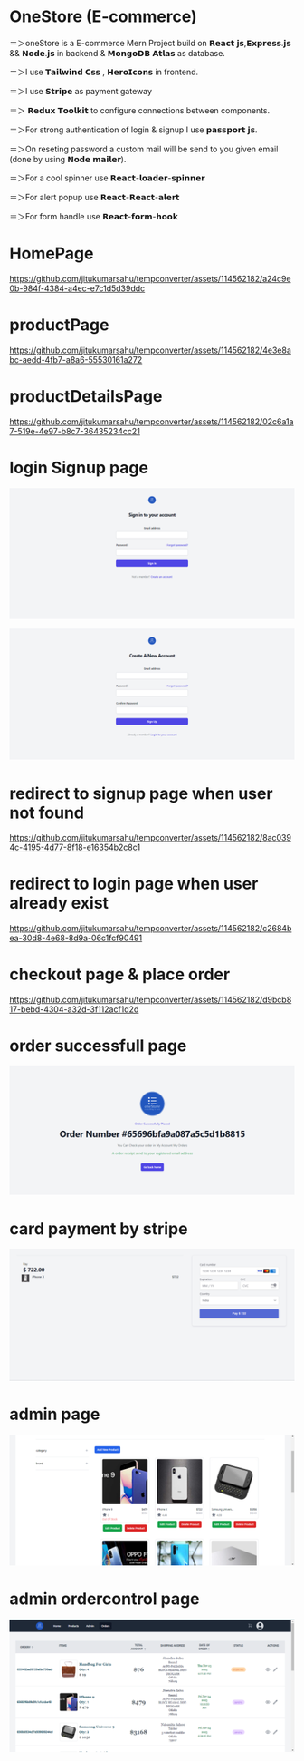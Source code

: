 # OneStore (E-commerce)





＝＞oneStore is a E-commerce Mern Project build on 𝗥𝗲𝗮𝗰𝘁 𝗷𝘀,𝗘𝘅𝗽𝗿𝗲𝘀𝘀.𝗷𝘀 && 𝗡𝗼𝗱𝗲.𝗷𝘀 in backend & 𝗠𝗼𝗻𝗴𝗼𝗗𝗕 𝗔𝘁𝗹𝗮𝘀 as database.


＝＞I use 𝗧𝗮𝗶𝗹𝘄𝗶𝗻𝗱 𝗖𝘀𝘀 , 𝗛𝗲𝗿𝗼𝗜𝗰𝗼𝗻𝘀 in frontend.


＝＞I use 𝗦𝘁𝗿𝗶𝗽𝗲 as payment gateway


＝＞ 𝗥𝗲𝗱𝘂𝘅 𝗧𝗼𝗼𝗹𝗸𝗶𝘁 to configure connections between components.

＝＞For strong authentication of login & signup  I use 𝗽𝗮𝘀𝘀𝗽𝗼𝗿𝘁 𝗷𝘀. 

＝＞On reseting password a custom mail will be send to you given email (done by using 𝗡𝗼𝗱𝗲 𝗺𝗮𝗶𝗹𝗲𝗿).

＝＞For a cool spinner use 𝗥𝗲𝗮𝗰𝘁-𝗹𝗼𝗮𝗱𝗲𝗿-𝘀𝗽𝗶𝗻𝗻𝗲𝗿

＝＞For  alert popup use 𝗥𝗲𝗮𝗰𝘁-𝗥𝗲𝗮𝗰𝘁-𝗮𝗹𝗲𝗿𝘁

＝＞For form handle  use 𝗥𝗲𝗮𝗰𝘁-𝗳𝗼𝗿𝗺-𝗵𝗼𝗼𝗸



# HomePage


https://github.com/jitukumarsahu/tempconverter/assets/114562182/a24c9e0b-984f-4384-a4ec-e7c1d5d39ddc


# productPage

https://github.com/jitukumarsahu/tempconverter/assets/114562182/4e3e8abc-aedd-4fb7-a8a6-55530161a272

# productDetailsPage

https://github.com/jitukumarsahu/tempconverter/assets/114562182/02c6a1a7-519e-4e97-b8c7-36435234cc21


# login Signup page
![Alt text](image.png)

![Alt text](image-1.png)


# redirect to signup page when user not found


https://github.com/jitukumarsahu/tempconverter/assets/114562182/8ac0394c-4195-4d77-8f18-e16354b2c8c1




# redirect to login page when user already exist

https://github.com/jitukumarsahu/tempconverter/assets/114562182/c2684bea-30d8-4e68-8d9a-06c1fcf90491


# checkout page & place order

https://github.com/jitukumarsahu/tempconverter/assets/114562182/d9bcb817-bebd-4304-a32d-3f112acf1d2d


# order successfull page

![Alt text](image-2.png)


# card payment by stripe

![Alt text](image-3.png)

# admin page
![Alt text](image-4.png)

# admin ordercontrol page

![Alt text](image-5.png)